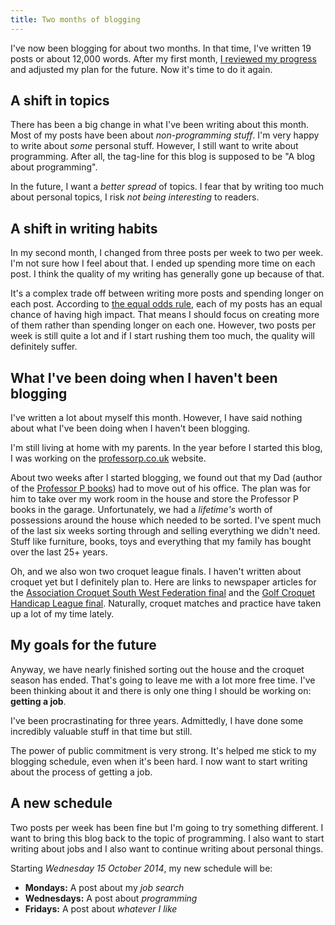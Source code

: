 ```yaml
---
title: Two months of blogging
---
```


I've now been blogging for about two months. In that time, I've written 19 posts or about 12,000 words. After my first month, [I reviewed my progress](/one-month-of-blogging/) and adjusted my plan for the future. Now it's time to do it again. 


## A shift in topics

There has been a big change in what I've been writing about this month. Most of my posts have been about *non-programming stuff*. I'm very happy to write about *some* personal stuff. However, I still want to write about programming. After all, the tag-line for this blog is supposed to be "A blog about programming". 

In the future, I want a *better spread* of topics. I fear that by writing too much about personal topics, I risk *not being interesting* to readers. 

## A shift in writing habits

In my second month, I changed from three posts per week to two per week. I'm not sure how I feel about that. I ended up spending more time on each post. I think the quality of my writing has generally gone up because of that. 

It's a complex trade off between writing more posts and spending longer on each post. According to [the equal odds rule](http://jamesclear.com/equal-odds), each of my posts has an equal chance of having high impact. That means I should focus on creating more of them rather than spending longer on each one. However, two posts per week is still quite a lot and if I start rushing them too much, the quality will definitely suffer.

## What I've been doing when I haven't been blogging

I've written a lot about myself this month. However, I have said nothing about what I've been doing when I haven't been blogging. 

I'm still living at home with my parents. In the year before I started this blog, I was working on the [professorp.co.uk](http://www.professorp.co.uk/) website. 

About two weeks after I started blogging, we found out that my Dad (author of the [Professor P books](http://www.professorp.co.uk/books/)) had to move out of his office. The plan was for him to take over my work room in the house and store the Professor P books in the garage. Unfortunately, we had a *lifetime's* worth of possessions around the house which needed to be sorted. I've spent much of the last six weeks sorting through and selling everything we didn't need. Stuff like furniture, books, toys and everything that my family has bought over the last 25+ years.

Oh, and we also won two croquet league finals. I haven't written about croquet yet but I definitely plan to. Here are links to newspaper articles for the [Association Croquet South West Federation final](http://www.centralsomersetgazette.co.uk/Abbey-Croquet-Club-win-South-West-Federation/story-23026871-detail/story.html) and the [Golf Croquet Handicap League final](http://www.centralsomersetgazette.co.uk/Abbey-Croquet-Club-triumph-South-West-Handicap/story-23184624-detail/story.html). Naturally, croquet matches and practice have taken up a lot of my time lately. 

## My goals for the future

Anyway, we have nearly finished sorting out the house and the croquet season has ended. That's going to leave me with a lot more free time. I've been thinking about it and there is only one thing I should be working on: **getting a job**. 

I've been procrastinating for three years. Admittedly, I have done some incredibly valuable stuff in that time but still. 

The power of public commitment is very strong. It's helped me stick to my blogging schedule, even when it's been hard. I now want to start writing about the process of getting a job. 

## A new schedule

Two posts per week has been fine but I'm going to try something different. I want to bring this blog back to the topic of programming. I also want to start writing about jobs and I also want to continue writing about personal things. 

Starting *Wednesday 15 October 2014*, my new schedule will be:

- **Mondays:** A post about my *job search*
- **Wednesdays:** A post about *programming*
- **Fridays:** A post about *whatever I like*
